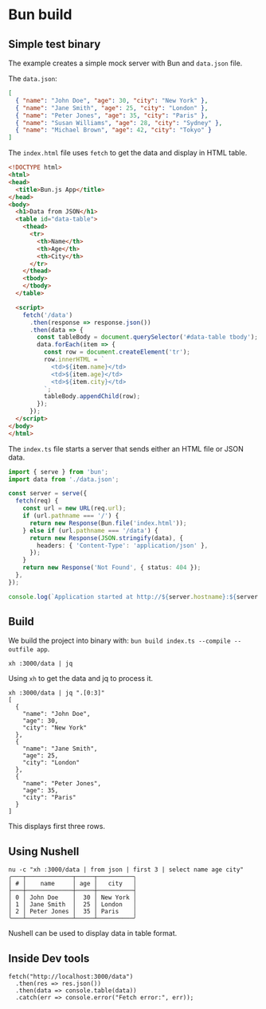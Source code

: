 # Bun build 


## Simple test binary

The example creates a simple mock server with Bun and `data.json` file. 

The `data.json`:

```json
[
  { "name": "John Doe", "age": 30, "city": "New York" },
  { "name": "Jane Smith", "age": 25, "city": "London" },
  { "name": "Peter Jones", "age": 35, "city": "Paris" },
  { "name": "Susan Williams", "age": 28, "city": "Sydney" },
  { "name": "Michael Brown", "age": 42, "city": "Tokyo" }
]
```

The `index.html` file uses `fetch` to get the data and display in HTML table.  

```html
<!DOCTYPE html>
<html>
<head>
  <title>Bun.js App</title>
</head>
<body>
  <h1>Data from JSON</h1>
  <table id="data-table">
    <thead>
      <tr>
        <th>Name</th>
        <th>Age</th>
        <th>City</th>
      </tr>
    </thead>
    <tbody>
    </tbody>
  </table>

  <script>
    fetch('/data')
      .then(response => response.json())
      .then(data => {
        const tableBody = document.querySelector('#data-table tbody');
        data.forEach(item => {
          const row = document.createElement('tr');
          row.innerHTML = `
            <td>${item.name}</td>
            <td>${item.age}</td>
            <td>${item.city}</td>
          `;
          tableBody.appendChild(row);
        });
      });
  </script>
</body>
</html>
```

The `index.ts` file starts a server that sends either an HTML file or JSON data. 

```ts
import { serve } from 'bun';
import data from './data.json';

const server = serve({
  fetch(req) {
    const url = new URL(req.url);
    if (url.pathname === '/') {
      return new Response(Bun.file('index.html'));
    } else if (url.pathname === '/data') {
      return new Response(JSON.stringify(data), {
        headers: { 'Content-Type': 'application/json' },
      });
    } 
    return new Response('Not Found', { status: 404 });
  },
});

console.log(`Application started at http://${server.hostname}:${server.port}`);
```

## Build 

We build the project into binary with: `bun build index.ts --compile --outfile app`. 

```
xh :3000/data | jq
```

Using `xh` to get the data and jq to process it.  

```
xh :3000/data | jq ".[0:3]"
[
  {
    "name": "John Doe",
    "age": 30,
    "city": "New York"
  },
  {
    "name": "Jane Smith",
    "age": 25,
    "city": "London"
  },
  {
    "name": "Peter Jones",
    "age": 35,
    "city": "Paris"
  }
]
```

This displays first three rows.  


## Using Nushell

```
nu -c "xh :3000/data | from json | first 3 | select name age city"
╭───┬─────────────┬─────┬──────────╮
│ # │    name     │ age │   city   │
├───┼─────────────┼─────┼──────────┤
│ 0 │ John Doe    │  30 │ New York │
│ 1 │ Jane Smith  │  25 │ London   │
│ 2 │ Peter Jones │  35 │ Paris    │
╰───┴─────────────┴─────┴──────────╯
```

Nushell can be used to display data in table format.  

## Inside Dev tools

```
fetch("http://localhost:3000/data")
  .then(res => res.json())
  .then(data => console.table(data))
  .catch(err => console.error("Fetch error:", err));
```

